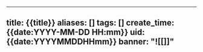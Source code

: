 
---
title: {{title}}
aliases: []
tags: []
create_time: {{date:YYYY-MM-DD HH:mm}}
uid: {{date:YYYYMMDDHHmm}}
banner: "![[]]"
---
